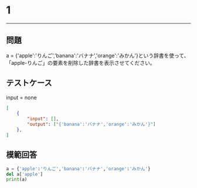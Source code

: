 # 1

---
## 問題

a = {'apple':'りんご','banana':'バナナ','orange':'みかん'}という辞書を使って、「apple-りんご」の要素を削除した辞書を表示させてください。

## テストケース
input = none
```json
[
	{
		"input": [],
		"output": ["{'banana':'バナナ','orange':'みかん'}"]
  	},
]
```

## 模範回答
```python
a = {'apple':'りんご','banana':'バナナ','orange':'みかん'}
del a['apple']
print(a)
```